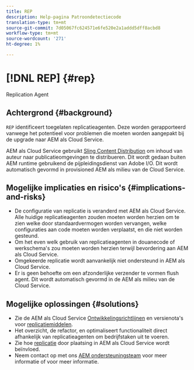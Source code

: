 ```yaml
---
title: REP
description: Help-pagina Patroondetectiecode
translation-type: tm+mt
source-git-commit: 7d05067fc624571e6fe520e2a1addd5dff8acbd8
workflow-type: tm+mt
source-wordcount: '271'
ht-degree: 1%

---
```



# [!DNL REP] {#rep}

Replication Agent

## Achtergrond {#background}

`REP` identificeert toegelaten replicatieagenten. Deze worden gerapporteerd vanwege het potentieel voor problemen die moeten worden aangepakt bij de upgrade naar AEM als Cloud Service.

AEM als Cloud Service gebruikt [Sling Content Distribution](https://sling.apache.org/documentation/bundles/content-distribution.html) om inhoud van auteur naar publicatieomgevingen te distribueren. Dit wordt gedaan buiten AEM runtime gebruikend de pijpleidingsdienst van Adobe I/O. Dit wordt automatisch gevormd in provisioned AEM als milieu van de Cloud Service.

## Mogelijke implicaties en risico&#39;s {#implications-and-risks}

* De configuratie van replicatie is veranderd met AEM als Cloud Service. Alle huidige replicatieagenten zouden moeten worden herzien om te zien welke door standaardvermogen worden vervangen, welke configuraties aan code moeten worden verplaatst, en die niet worden gesteund.
* Om het even welk gebruik van replicatieagenten in douanecode of werkschema&#39;s zou moeten worden herzien terwijl bevordering aan AEM als Cloud Service.
* Omgekeerde replicatie wordt aanvankelijk niet ondersteund in AEM als Cloud Service.
* Er is geen behoefte om een afzonderlijke verzender te vormen flush agent. Dit wordt automatisch gevormd in de AEM als milieu van de Cloud Service.

## Mogelijke oplossingen {#solutions}

* Zie de AEM als Cloud Service [Ontwikkelingsrichtlijnen](https://experienceleague.adobe.com/docs/experience-manager-cloud-service/implementing/developing/development-guidelines.html#no-reverse-replication-agents) en versienota&#39;s voor [replicatiemiddelen](https://experienceleague.adobe.com/docs/experience-manager-cloud-service/release-notes/aem-cloud-changes.html#replication-agents).
* Het overzicht, de refactor, en optimaliseert functionaliteit direct afhankelijk van replicatieagenten om bedrijfstaken uit te voeren.
* Zie hoe [replicatie](https://experienceleague.adobe.com/docs/experience-manager-cloud-service/implementing/deploying/overview.html#replication) door plaatsing in AEM als Cloud Service wordt beïnvloed.
* Neem contact op met ons [AEM ondersteuningsteam](https://helpx.adobe.com/enterprise/using/support-for-experience-cloud.html) voor meer informatie of voor meer informatie.
